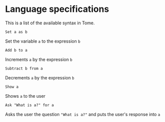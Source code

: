 # Language specifications

This is a list of the available syntax in Tome.

```
Set a as b
```

Set the variable `a` to the expression `b`

```
Add b to a
```

Increments `a` by the expression `b`

```
Subtract b from a
```

Decrements `a` by the expression `b`


```
Show a
```

Shows `a` to the user


```
Ask "What is a?" for a
```

Asks the user the question `"What is a?"` and puts the user's response into `a`